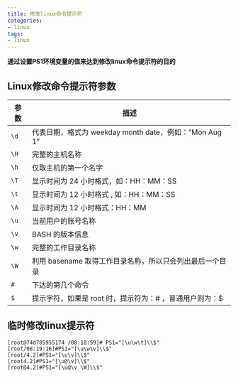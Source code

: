 ```yaml
---
title: 修改linux命令提示符
categories: 
- linux
tags:
- linux
---
```


**通过设置PS1环境变量的值来达到修改linux命令提示符的目的**

## Linux修改命令提示符参数

| 参数 | 描述                                                     |
| ---- | -------------------------------------------------------- |
| `\d` | 代表日期，格式为 weekday month date，例如：”Mon Aug 1”   |
| `\H` | 完整的主机名称                                           |
| `\h` | 仅取主机的第一个名字                                     |
| `\T` | 显示时间为 24 小时格式，如：HH：MM：SS                   |
| `\t` | 显示时间为 12 小时格式 , 如：HH：MM：SS                  |
| `\A` | 显示时间为 12 小时格式：HH：MM                           |
| `\u` | 当前用户的账号名称                                       |
| `\v` | BASH 的版本信息                                          |
| `\w` | 完整的工作目录名称                                       |
| `\W` | 利用 basename 取得工作目录名称，所以只会列出最后一个目录 |
| `#`  | 下达的第几个命令                                         |
| `$`  | 提示字符，如果是 root 时，提示符为：# ，普通用户则为：$  |

## 临时修改linux提示符

```shell
[root@74d785955174 /08:18:59]# PS1="[\u\w\t]\\$"
[root/08:19:16]#PS1="[\u\w\v]\\$"
[root/4.2]#PS1="[\u\v]\\$"
[root4.2]#PS1="[\u@\v]\\$"
[root@4.2]#PS1="[\u@\v \W]\\$"
```